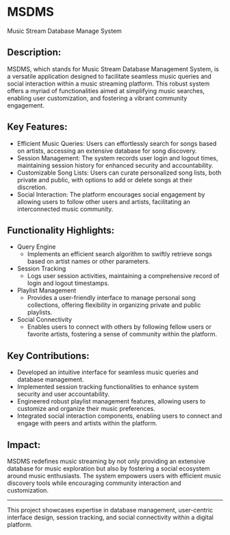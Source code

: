# MSDMS
Music Stream Database Manage System

## Description:
MSDMS, which stands for Music Stream Database Management System, is a versatile application designed to facilitate seamless music queries and social interaction within a music streaming platform. This robust system offers a myriad of functionalities aimed at simplifying music searches, enabling user customization, and fostering a vibrant community engagement.

## Key Features:

- Efficient Music Queries: Users can effortlessly search for songs based on artists, accessing an extensive database for song discovery.
- Session Management: The system records user login and logout times, maintaining session history for enhanced security and accountability.
- Customizable Song Lists: Users can curate personalized song lists, both private and public, with options to add or delete songs at their discretion.
- Social Interaction: The platform encourages social engagement by allowing users to follow other users and artists, facilitating an interconnected music community.

## Functionality Highlights:

- Query Engine
  -  Implements an efficient search algorithm to swiftly retrieve songs based on artist names or other parameters.
- Session Tracking
  -  Logs user session activities, maintaining a comprehensive record of login and logout timestamps.
- Playlist Management
  -  Provides a user-friendly interface to manage personal song collections, offering flexibility in organizing private and public playlists.
- Social Connectivity
  -  Enables users to connect with others by following fellow users or favorite artists, fostering a sense of community within the platform.

## Key Contributions:

- Developed an intuitive interface for seamless music queries and database management.
- Implemented session tracking functionalities to enhance system security and user accountability.
- Engineered robust playlist management features, allowing users to customize and organize their music preferences.
- Integrated social interaction components, enabling users to connect and engage with peers and artists within the platform.

## Impact:
MSDMS redefines music streaming by not only providing an extensive database for music exploration but also by fostering a social ecosystem around music enthusiasts. The system empowers users with efficient music discovery tools while encouraging community interaction and customization.

---

This project showcases expertise in database management, user-centric interface design, session tracking, and social connectivity within a digital platform.
